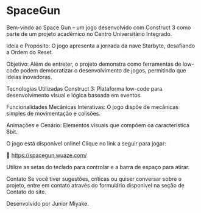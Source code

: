 # SpaceGun

Bem-vindo ao Space Gun – um jogo desenvolvido com Construct 3 como parte de um projeto acadêmico no Centro Universitário Integrado.

Ideia e Propósito: O jogo apresenta a jornada da nave Starbyte, desafiando a Ordem do Reset.

Objetivo: Além de entreter, o projeto demonstra como ferramentas de low-code podem democratizar o desenvolvimento de jogos, permitindo que ideias inovadoras.

Tecnologias Utilizadas Construct 3: Plataforma low-code para desenvolvimento visual e lógica baseada em eventos.

Funcionalidades Mecânicas Interativas: O jogo dispõe de mecânicas simples de movimentação e colisões.

Animações e Cenário: Elementos visuais que compõem oa caracteristica 8bit.


O jogo está disponível online! Clique no link a seguir para jogar:

🔗 https://spacegun.wuaze.com/


Utilize as setas do teclado para controlar e a barra de espaço para atirar.

Contato Se você tiver sugestões, críticas ou quiser conversar sobre o projeto, entre em contato através do formulário disponível na seção de Contato do site.

Desenvolvido por Junior Miyake.
